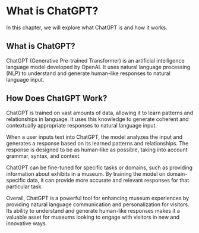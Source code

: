 What is ChatGPT?
==================================================

In this chapter, we will explore what ChatGPT is and how it works.

What is ChatGPT?
----------------

ChatGPT (Generative Pre-trained Transformer) is an artificial intelligence language model developed by OpenAI. It uses natural language processing (NLP) to understand and generate human-like responses to natural language input.

How Does ChatGPT Work?
----------------------

ChatGPT is trained on vast amounts of data, allowing it to learn patterns and relationships in language. It uses this knowledge to generate coherent and contextually appropriate responses to natural language input.

When a user inputs text into ChatGPT, the model analyzes the input and generates a response based on its learned patterns and relationships. The response is designed to be as human-like as possible, taking into account grammar, syntax, and context.

ChatGPT can be fine-tuned for specific tasks or domains, such as providing information about exhibits in a museum. By training the model on domain-specific data, it can provide more accurate and relevant responses for that particular task.

Overall, ChatGPT is a powerful tool for enhancing museum experiences by providing natural language communication and personalization for visitors. Its ability to understand and generate human-like responses makes it a valuable asset for museums looking to engage with visitors in new and innovative ways.
